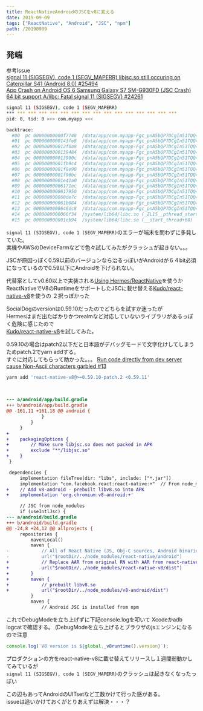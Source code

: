 ```yaml
---
title: ReactNativeAndroidのJSCをv8に変える
date: 2019-09-09
tags: ["ReactNative", "Android", "JSC", "npm"]
path: /20190909
---
```


## 発端

参考Issue <br>
[signal 11 (SIGSEGV), code 1 (SEGV_MAPERR) libjsc.so still occuring on Caterpillar S41 (Android 8.0) #25494](https://github.com/facebook/react-native/issues/25494)<br>
[App Crash on Android OS 6 Samsung Galaxy S7 SM-G930FD (JSC Crash) 64 bit support A/libc: Fatal signal 11 (SIGSEGV) #24261](https://github.com/facebook/react-native/issues/24261)


```sh
signal 11 (SIGSEGV), code 1 (SEGV_MAPERR)
*** *** *** *** *** *** *** *** *** *** *** *** *** *** *** ***
pid: 0, tid: 0 >>> com.myapp <<<

backtrace:
  #00  pc 00000000000f7748  /data/app/com.myapp-Fgc_pnA5bQP7DCgIn51TQQ==/lib/arm64/libjsc.so
  #01  pc 0000000000143fe8  /data/app/com.myapp-Fgc_pnA5bQP7DCgIn51TQQ==/lib/arm64/libjsc.so
  #02  pc 000000000012f0a8  /data/app/com.myapp-Fgc_pnA5bQP7DCgIn51TQQ==/lib/arm64/libjsc.so
  #03  pc 0000000000139484  /data/app/com.myapp-Fgc_pnA5bQP7DCgIn51TQQ==/lib/arm64/libjsc.so
  #04  pc 000000000013900c  /data/app/com.myapp-Fgc_pnA5bQP7DCgIn51TQQ==/lib/arm64/libjsc.so
  #05  pc 00000000001fb9c4  /data/app/com.myapp-Fgc_pnA5bQP7DCgIn51TQQ==/lib/arm64/libjsc.so
  #06  pc 00000000001f8e90  /data/app/com.myapp-Fgc_pnA5bQP7DCgIn51TQQ==/lib/arm64/libjsc.so
  #07  pc 00000000001f96bc  /data/app/com.myapp-Fgc_pnA5bQP7DCgIn51TQQ==/lib/arm64/libjsc.so
  #08  pc 00000000001e41a0  /data/app/com.myapp-Fgc_pnA5bQP7DCgIn51TQQ==/lib/arm64/libjsc.so
  #09  pc 00000000006171ec  /data/app/com.myapp-Fgc_pnA5bQP7DCgIn51TQQ==/lib/arm64/libjsc.so
  #10  pc 0000000000617950  /data/app/com.myapp-Fgc_pnA5bQP7DCgIn51TQQ==/lib/arm64/libjsc.so
  #11  pc 000000000060de7c  /data/app/com.myapp-Fgc_pnA5bQP7DCgIn51TQQ==/lib/arm64/libjsc.so
  #12  pc 000000000061b084  /data/app/com.myapp-Fgc_pnA5bQP7DCgIn51TQQ==/lib/arm64/libjsc.so
  #13  pc 0000000000646dc8  /data/app/com.myapp-Fgc_pnA5bQP7DCgIn51TQQ==/lib/arm64/libjsc.so
  #14  pc 0000000000066f34  /system/lib64/libc.so (_ZL15__pthread_startPv+36)
  #15  pc 000000000001eb94  /system/lib64/libc.so (__start_thread+68)
```

`signal 11 (SIGSEGV), code 1 (SEGV_MAPERR)`のエラーが端末を問わずに多発していた。<br>
実機やAWSのDeviceFarmなどで色々試してみたがクラッシュが起きない。。。


JSCが原因っぽく0.59以前のバージョンなら治るっぽいがAndroidが６４bit必須になっているので0.59以下にAndroidを下げられない。

代替案としてv0.60以上で実装される[Using Hermes/ReactNative](https://facebook.github.io/react-native/docs/hermes/)を使うか
ReactNativeでV8のRuntimeをサポートしたJSCに載せ替える[Kudo/react-native-v8](https://github.com/Kudo/react-native-v8)を使うの
２択っぽかった


SocialDogのversionは0.59.10だったのでどちらを試すか迷ったが<br>
Hermesはまだ出たばかりかつrealmなど対応していないライブラリがあるっぽく危険に感じたので<br>
[Kudo/react-native-v8](https://github.com/Kudo/react-native-v8)を試してみた。



0.59.10の場合はpatch2以下だと日本語がデバッグモードで文字化けしてしまうためpatch.2でyarn addする。<br>
すぐに対応してもらって助かった。。。
[Run code directly from dev server cause Non-Ascii characters garbled #13](https://github.com/Kudo/react-native-v8/issues/13)

```sh
yarn add 'react-native-v8@>=0.59.10-patch.2 <0.59.11'

```
<br>

```diff
--- a/android/app/build.gradle
+++ b/android/app/build.gradle
@@ -161,11 +161,18 @@ android {
             }
         }
     }
+
+    packagingOptions {
+        // Make sure libjsc.so does not packed in APK
+        exclude "**/libjsc.so"
+    }
 }

 dependencies {
     implementation fileTree(dir: "libs", include: ["*.jar"])
     implementation "com.facebook.react:react-native:+"  // From node_modules
+    // Add v8-android - prebuilt libv8.so into APK
+    implementation 'org.chromium:v8-android:+'

     // JSC from node_modules
     if (useIntlJsc) {
--- a/android/build.gradle
+++ b/android/build.gradle
@@ -24,8 +24,12 @@ allprojects {
     repositories {
         mavenLocal()
         maven {
-            // All of React Native (JS, Obj-C sources, Android binaries) is installed from npm
-            url("$rootDir/../node_modules/react-native/android")
+            // Replace AAR from original RN with AAR from react-native-v8
+            url("$rootDir/../node_modules/react-native-v8/dist")
+        }
+        maven {
+            // prebuilt libv8.so
+            url("$rootDir/../node_modules/v8-android/dist")
         }
         maven {
             // Android JSC is installed from npm
```


これでDebugModeを立ち上げずに下記console.logを叩いて
Xcodeかadb logcatで確認する。
(DebugModeを立ち上げるとブラウザのjsエンジンになるので注意

```js
console.log(`V8 version is ${global._v8runtime().version}`);
```


プロダクションの方をreact-native-v8に載せ替えてリリースし１週間弱動かしてみているが<br>
`signal 11 (SIGSEGV), code 1 (SEGV_MAPERR)`のクラッシュは起きなくなったっぽい


この辺もあってAndroidのUITsetなど工数かけて行った感がある。<br>
issueは追いかけておくがとりあえずは解決・・・？
